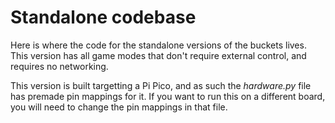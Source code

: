 # Standalone codebase
Here is where the code for the standalone versions of the buckets lives. This version has all game modes that don't require external control, and requires no networking.

This version is built targetting a Pi Pico, and as such the *hardware.py* file has premade pin mappings for it. If you want to run this on a different board, you will need to change the pin mappings in that file.